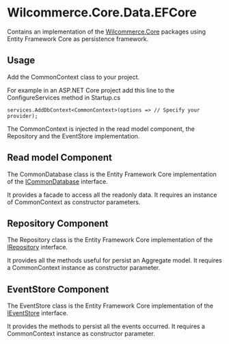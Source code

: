 # Wilcommerce.Core.Data.EFCore
Contains an implementation of the [Wilcommerce.Core](https://github.com/wilcommerce/Wilcommerce.Core) packages using Entity Framework Core as persistence framework.

## Usage
Add the CommonContext class to your project.

For example in an ASP.NET Core project add this line to the ConfigureServices method in Startup.cs
```<C#>
services.AddDbContext<CommonContext>(options => // Specify your provider);
```
The CommonContext is injected in the read model component, the Repository and the EventStore implementation.

## Read model Component
The CommonDatabase class is the Entity Framework Core implementation of the [ICommonDatabase](https://github.com/wilcommerce/Wilcommerce.Core/blob/master/src/Wilcommerce.Core.Common/Domain/ReadModels/ICommonDatabase.cs) interface.

It provides a facade to access all the readonly data.
It requires an instance of CommonContext as constructor parameters.

## Repository Component
The Repository class is the Entity Framework Core implementation of the [IRepository](https://github.com/wilcommerce/Wilcommerce.Core/blob/master/src/Wilcommerce.Core.Common/Domain/Repository/IRepository.cs) interface.

It provides all the methods useful for persist an Aggregate model. 
It requires a CommonContext instance as constructor parameter.

## EventStore Component
The EventStore class is the Entity Framework Core implementation of the [IEventStore](https://github.com/wilcommerce/Wilcommerce.Core/blob/master/src/Wilcommerce.Core.Infrastructure/IEventStore.cs) interface.

It provides the methods to persist all the events occurred.
It requires a CommonContext instance as constructor parameter.